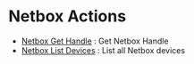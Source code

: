 # Netbox Actions
* [Netbox Get Handle](https://github.com/unskript/Awesome-CloudOps-Automation/Netbox/legos/netbox_get_handle/README.md) : Get Netbox Handle
* [Netbox List Devices](https://github.com/unskript/Awesome-CloudOps-Automation/Netbox/legos/netbox_list_devices/README.md) : List all Netbox devices
